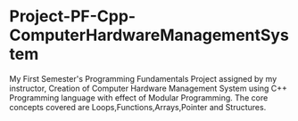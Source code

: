 # Project-PF-Cpp-ComputerHardwareManagementSystem
 My First Semester's Programming Fundamentals Project assigned by my instructor, Creation of Computer Hardware Management System using C++ Programming language with effect of Modular Programming. The core concepts covered are Loops,Functions,Arrays,Pointer and Structures.
